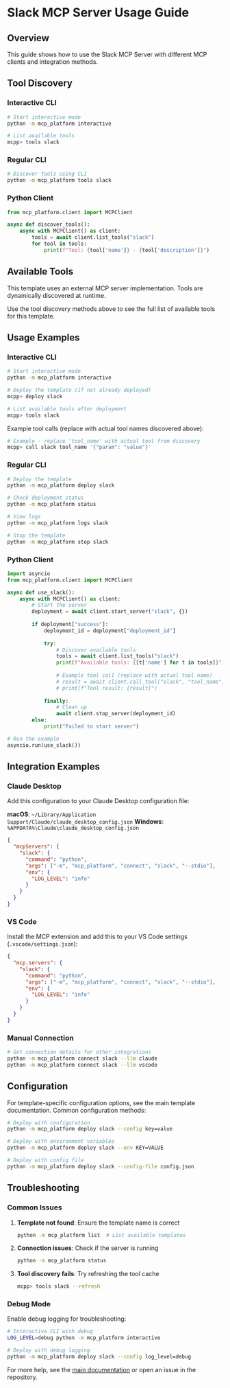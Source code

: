# Slack MCP Server Usage Guide

## Overview

This guide shows how to use the Slack MCP Server with different MCP clients and integration methods.

## Tool Discovery

### Interactive CLI
```bash
# Start interactive mode
python -m mcp_platform interactive

# List available tools
mcpp> tools slack
```

### Regular CLI
```bash
# Discover tools using CLI
python -m mcp_platform tools slack
```

### Python Client
```python
from mcp_platform.client import MCPClient

async def discover_tools():
    async with MCPClient() as client:
        tools = await client.list_tools("slack")
        for tool in tools:
            print(f"Tool: {tool['name']} - {tool['description']}")
```

## Available Tools

This template uses an external MCP server implementation. Tools are dynamically discovered at runtime.

Use the tool discovery methods above to see the full list of available tools for this template.

## Usage Examples

### Interactive CLI

```bash
# Start interactive mode
python -m mcp_platform interactive

# Deploy the template (if not already deployed)
mcpp> deploy slack

# List available tools after deployment
mcpp> tools slack
```

Example tool calls (replace with actual tool names discovered above):
```bash
# Example - replace 'tool_name' with actual tool from discovery
mcpp> call slack tool_name '{"param": "value"}'
```

### Regular CLI

```bash
# Deploy the template
python -m mcp_platform deploy slack

# Check deployment status
python -m mcp_platform status

# View logs
python -m mcp_platform logs slack

# Stop the template
python -m mcp_platform stop slack
```

### Python Client

```python
import asyncio
from mcp_platform.client import MCPClient

async def use_slack():
    async with MCPClient() as client:
        # Start the server
        deployment = await client.start_server("slack", {})
        
        if deployment["success"]:
            deployment_id = deployment["deployment_id"]
            
            try:
                # Discover available tools
                tools = await client.list_tools("slack")
                print(f"Available tools: {[t['name'] for t in tools]}")
                
                # Example tool call (replace with actual tool name)
                # result = await client.call_tool("slack", "tool_name", {"param": "value"})
                # print(f"Tool result: {result}")
                
            finally:
                # Clean up
                await client.stop_server(deployment_id)
        else:
            print("Failed to start server")

# Run the example
asyncio.run(use_slack())
```

## Integration Examples

### Claude Desktop

Add this configuration to your Claude Desktop configuration file:

**macOS**: `~/Library/Application Support/Claude/claude_desktop_config.json`
**Windows**: `%APPDATA%\Claude\claude_desktop_config.json`

```json
{
  "mcpServers": {
    "slack": {
      "command": "python",
      "args": ["-m", "mcp_platform", "connect", "slack", "--stdio"],
      "env": {
        "LOG_LEVEL": "info"
      }
    }
  }
}
```

### VS Code

Install the MCP extension and add this to your VS Code settings (`.vscode/settings.json`):

```json
{
  "mcp.servers": {
    "slack": {
      "command": "python",
      "args": ["-m", "mcp_platform", "connect", "slack", "--stdio"],
      "env": {
        "LOG_LEVEL": "info"
      }
    }
  }
}
```

### Manual Connection

```bash
# Get connection details for other integrations
python -m mcp_platform connect slack --llm claude
python -m mcp_platform connect slack --llm vscode
```

## Configuration

For template-specific configuration options, see the main template documentation. Common configuration methods:

```bash
# Deploy with configuration
python -m mcp_platform deploy slack --config key=value

# Deploy with environment variables  
python -m mcp_platform deploy slack --env KEY=VALUE

# Deploy with config file
python -m mcp_platform deploy slack --config-file config.json
```

## Troubleshooting

### Common Issues

1. **Template not found**: Ensure the template name is correct
   ```bash
   python -m mcp_platform list  # List available templates
   ```

2. **Connection issues**: Check if the server is running
   ```bash
   python -m mcp_platform status
   ```

3. **Tool discovery fails**: Try refreshing the tool cache
   ```bash
   mcpp> tools slack --refresh
   ```

### Debug Mode

Enable debug logging for troubleshooting:

```bash
# Interactive CLI with debug
LOG_LEVEL=debug python -m mcp_platform interactive

# Deploy with debug logging
python -m mcp_platform deploy slack --config log_level=debug
```

For more help, see the [main documentation](../../) or open an issue in the repository.
